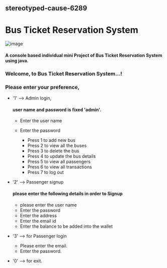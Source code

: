 ## stereotyped-cause-6289
# Bus Ticket Reservation System
![image](https://user-images.githubusercontent.com/87862008/229428544-262211b2-b157-4c61-9392-9265cfd04e9a.png)
#### A console based individual mini Project of Bus Ticket Reservation System using java.


### Welcome, to Bus Ticket Reservation System...!
### Please enter your preference,
- '1' --> Admin login,
    #### user name and password is fixed 'admin'.
  - Enter the user name
  - Enter the password
  
      - Press 1 to add new bus
      - Press 2 to view all the buses
      - Press 3 to delete the bus
      - Press 4 to update the bus details
      - Press 5 to view all passengers
      - Press 6 to view all transactions
      - Press 7 to log out
  
- '2' -->  Passenger signup
  #### please enter the following details in order to Signup
  - please enter the user name
  - Enter the password
  - Enter the address
  - Enter the email id
  - Enter the balance to be added into the wallet

- '3'  --> for Passenger login
  - Please enter the email.
  - Enter the password.
- '0'  --> for exit.

